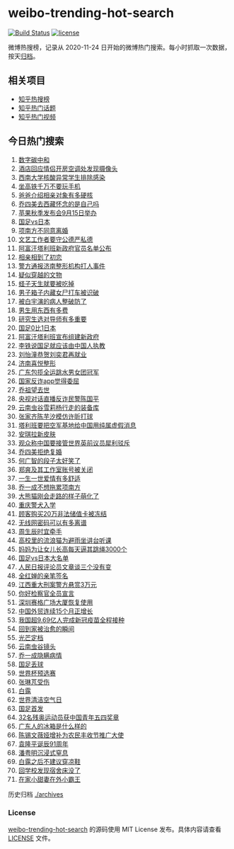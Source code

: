 # weibo-trending-hot-search

[![Build Status](https://github.com/justjavac/weibo-trending-hot-search/workflows/ci/badge.svg?branch=master)](https://github.com/justjavac/weibo-trending-hot-search/actions)
[![license](https://img.shields.io/github/license/justjavac/weibo-trending-hot-search)](https://github.com/justjavac/weibo-trending-hot-search/blob/master/LICENSE)

微博热搜榜，记录从 2020-11-24 日开始的微博热门搜索。每小时抓取一次数据，按天[归档](./archives)。

## 相关项目

- [知乎热搜榜](https://github.com/justjavac/zhihu-trending-top-search)
- [知乎热门话题](https://github.com/justjavac/zhihu-trending-hot-questions)
- [知乎热门视频](https://github.com/justjavac/zhihu-trending-hot-video)

## 今日热门搜索

<!-- BEGIN -->
<!-- 最后更新时间 Wed Sep 08 2021 08:47:57 GMT+0800 (China Standard Time) -->

1. [数字碳中和](https://s.weibo.com//weibo?q=%23%E6%95%B0%E5%AD%97%E7%A2%B3%E4%B8%AD%E5%92%8C%23&Refer=new_time)
1. [酒店回应情侣开房空调处发现摄像头](https://s.weibo.com//weibo?q=%23%E9%85%92%E5%BA%97%E5%9B%9E%E5%BA%94%E6%83%85%E4%BE%A3%E5%BC%80%E6%88%BF%E7%A9%BA%E8%B0%83%E5%A4%84%E5%8F%91%E7%8E%B0%E6%91%84%E5%83%8F%E5%A4%B4%23&Refer=top)
1. [西南大学核酸异常学生排除感染](https://s.weibo.com//weibo?q=%23%E8%A5%BF%E5%8D%97%E5%A4%A7%E5%AD%A6%E6%A0%B8%E9%85%B8%E5%BC%82%E5%B8%B8%E5%AD%A6%E7%94%9F%E6%8E%92%E9%99%A4%E6%84%9F%E6%9F%93%23&Refer=top)
1. [坐高铁千万不要玩手机](https://s.weibo.com//weibo?q=%23%E5%9D%90%E9%AB%98%E9%93%81%E5%8D%83%E4%B8%87%E4%B8%8D%E8%A6%81%E7%8E%A9%E6%89%8B%E6%9C%BA%23&Refer=top)
1. [爸爸介绍相亲对象有多硬核](https://s.weibo.com//weibo?q=%23%E7%88%B8%E7%88%B8%E4%BB%8B%E7%BB%8D%E7%9B%B8%E4%BA%B2%E5%AF%B9%E8%B1%A1%E6%9C%89%E5%A4%9A%E7%A1%AC%E6%A0%B8%23&Refer=top)
1. [乔四美去西藏怀念的是自己吗](https://s.weibo.com//weibo?q=%23%E4%B9%94%E5%9B%9B%E7%BE%8E%E5%8E%BB%E8%A5%BF%E8%97%8F%E6%80%80%E5%BF%B5%E7%9A%84%E6%98%AF%E8%87%AA%E5%B7%B1%E5%90%97%23&Refer=top)
1. [苹果秋季发布会9月15日举办](https://s.weibo.com//weibo?q=%23%E8%8B%B9%E6%9E%9C%E7%A7%8B%E5%AD%A3%E5%8F%91%E5%B8%83%E4%BC%9A9%E6%9C%8815%E6%97%A5%E4%B8%BE%E5%8A%9E%23&Refer=top)
1. [国足vs日本](https://s.weibo.com//weibo?q=%23%E5%9B%BD%E8%B6%B3vs%E6%97%A5%E6%9C%AC%23&Refer=top)
1. [项南方不同意离婚](https://s.weibo.com//weibo?q=%23%E9%A1%B9%E5%8D%97%E6%96%B9%E4%B8%8D%E5%90%8C%E6%84%8F%E7%A6%BB%E5%A9%9A%23&Refer=top)
1. [文艺工作者要守公德严私德](https://s.weibo.com//weibo?q=%23%E6%96%87%E8%89%BA%E5%B7%A5%E4%BD%9C%E8%80%85%E8%A6%81%E5%AE%88%E5%85%AC%E5%BE%B7%E4%B8%A5%E7%A7%81%E5%BE%B7%23&Refer=top)
1. [阿富汗塔利班新政府官员名单公布](https://s.weibo.com//weibo?q=%23%E9%98%BF%E5%AF%8C%E6%B1%97%E5%A1%94%E5%88%A9%E7%8F%AD%E6%96%B0%E6%94%BF%E5%BA%9C%E5%AE%98%E5%91%98%E5%90%8D%E5%8D%95%E5%85%AC%E5%B8%83%23&Refer=top)
1. [相亲相到了初恋](https://s.weibo.com//weibo?q=%23%E7%9B%B8%E4%BA%B2%E7%9B%B8%E5%88%B0%E4%BA%86%E5%88%9D%E6%81%8B%23&Refer=top)
1. [警方通报济南整形机构打人事件](https://s.weibo.com//weibo?q=%23%E8%AD%A6%E6%96%B9%E9%80%9A%E6%8A%A5%E6%B5%8E%E5%8D%97%E6%95%B4%E5%BD%A2%E6%9C%BA%E6%9E%84%E6%89%93%E4%BA%BA%E4%BA%8B%E4%BB%B6%23&Refer=top)
1. [疑似穿越的文物](https://s.weibo.com//weibo?q=%23%E7%96%91%E4%BC%BC%E7%A9%BF%E8%B6%8A%E7%9A%84%E6%96%87%E7%89%A9%23&Refer=top)
1. [蛏子天生就要被吃掉](https://s.weibo.com//weibo?q=%23%E8%9B%8F%E5%AD%90%E5%A4%A9%E7%94%9F%E5%B0%B1%E8%A6%81%E8%A2%AB%E5%90%83%E6%8E%89%23&Refer=top)
1. [男子箱子内藏女尸打车被识破](https://s.weibo.com//weibo?q=%23%E7%94%B7%E5%AD%90%E7%AE%B1%E5%AD%90%E5%86%85%E8%97%8F%E5%A5%B3%E5%B0%B8%E6%89%93%E8%BD%A6%E8%A2%AB%E8%AF%86%E7%A0%B4%23&Refer=top)
1. [被白宇演的病人整破防了](https://s.weibo.com//weibo?q=%23%E8%A2%AB%E7%99%BD%E5%AE%87%E6%BC%94%E7%9A%84%E7%97%85%E4%BA%BA%E6%95%B4%E7%A0%B4%E9%98%B2%E4%BA%86%23&Refer=top)
1. [男生用东西有多费](https://s.weibo.com//weibo?q=%23%E7%94%B7%E7%94%9F%E7%94%A8%E4%B8%9C%E8%A5%BF%E6%9C%89%E5%A4%9A%E8%B4%B9%23&Refer=top)
1. [研究生选对导师有多重要](https://s.weibo.com//weibo?q=%23%E7%A0%94%E7%A9%B6%E7%94%9F%E9%80%89%E5%AF%B9%E5%AF%BC%E5%B8%88%E6%9C%89%E5%A4%9A%E9%87%8D%E8%A6%81%23&Refer=top)
1. [国足0比1日本](https://s.weibo.com//weibo?q=%23%E5%9B%BD%E8%B6%B30%E6%AF%941%E6%97%A5%E6%9C%AC%23&Refer=top)
1. [阿富汗塔利班宣布组建新政府](https://s.weibo.com//weibo?q=%23%E9%98%BF%E5%AF%8C%E6%B1%97%E5%A1%94%E5%88%A9%E7%8F%AD%E5%AE%A3%E5%B8%83%E7%BB%84%E5%BB%BA%E6%96%B0%E6%94%BF%E5%BA%9C%23&Refer=top)
1. [李铁说国足就应该由中国人执教](https://s.weibo.com//weibo?q=%23%E6%9D%8E%E9%93%81%E8%AF%B4%E5%9B%BD%E8%B6%B3%E5%B0%B1%E5%BA%94%E8%AF%A5%E7%94%B1%E4%B8%AD%E5%9B%BD%E4%BA%BA%E6%89%A7%E6%95%99%23&Refer=top)
1. [刘怡潼恭贺刘奕君再就业](https://s.weibo.com//weibo?q=%23%E5%88%98%E6%80%A1%E6%BD%BC%E6%81%AD%E8%B4%BA%E5%88%98%E5%A5%95%E5%90%9B%E5%86%8D%E5%B0%B1%E4%B8%9A%23&Refer=top)
1. [济南喜悦整形](https://s.weibo.com//weibo?q=%E6%B5%8E%E5%8D%97%E5%96%9C%E6%82%A6%E6%95%B4%E5%BD%A2&Refer=top)
1. [广东包揽全运跳水男女团冠军](https://s.weibo.com//weibo?q=%23%E5%B9%BF%E4%B8%9C%E5%8C%85%E6%8F%BD%E5%85%A8%E8%BF%90%E8%B7%B3%E6%B0%B4%E7%94%B7%E5%A5%B3%E5%9B%A2%E5%86%A0%E5%86%9B%23&Refer=top)
1. [国家反诈app觉得委屈](https://s.weibo.com//weibo?q=%23%E5%9B%BD%E5%AE%B6%E5%8F%8D%E8%AF%88app%E8%A7%89%E5%BE%97%E5%A7%94%E5%B1%88%23&Refer=top)
1. [乔祖望去世](https://s.weibo.com//weibo?q=%23%E4%B9%94%E7%A5%96%E6%9C%9B%E5%8E%BB%E4%B8%96%23&Refer=top)
1. [央视对话直播反诈民警陈国平](https://s.weibo.com//weibo?q=%23%E5%A4%AE%E8%A7%86%E5%AF%B9%E8%AF%9D%E7%9B%B4%E6%92%AD%E5%8F%8D%E8%AF%88%E6%B0%91%E8%AD%A6%E9%99%88%E5%9B%BD%E5%B9%B3%23&Refer=top)
1. [云南虫谷雪莉杨行走的装备库](https://s.weibo.com//weibo?q=%23%E4%BA%91%E5%8D%97%E8%99%AB%E8%B0%B7%E9%9B%AA%E8%8E%89%E6%9D%A8%E8%A1%8C%E8%B5%B0%E7%9A%84%E8%A3%85%E5%A4%87%E5%BA%93%23&Refer=top)
1. [张家齐陈芋汐模仿许昕打球](https://s.weibo.com//weibo?q=%23%E5%BC%A0%E5%AE%B6%E9%BD%90%E9%99%88%E8%8A%8B%E6%B1%90%E6%A8%A1%E4%BB%BF%E8%AE%B8%E6%98%95%E6%89%93%E7%90%83%23&Refer=top)
1. [塔利班要把空军基地给中国用纯属虚假消息](https://s.weibo.com//weibo?q=%23%E5%A1%94%E5%88%A9%E7%8F%AD%E8%A6%81%E6%8A%8A%E7%A9%BA%E5%86%9B%E5%9F%BA%E5%9C%B0%E7%BB%99%E4%B8%AD%E5%9B%BD%E7%94%A8%E7%BA%AF%E5%B1%9E%E8%99%9A%E5%81%87%E6%B6%88%E6%81%AF%23&Refer=top)
1. [安琪拉新皮肤](https://s.weibo.com//weibo?q=%23%E5%AE%89%E7%90%AA%E6%8B%89%E6%96%B0%E7%9A%AE%E8%82%A4%23&Refer=top)
1. [观众称中国要接管世界英前议员犀利驳斥](https://s.weibo.com//weibo?q=%23%E8%A7%82%E4%BC%97%E7%A7%B0%E4%B8%AD%E5%9B%BD%E8%A6%81%E6%8E%A5%E7%AE%A1%E4%B8%96%E7%95%8C%E8%8B%B1%E5%89%8D%E8%AE%AE%E5%91%98%E7%8A%80%E5%88%A9%E9%A9%B3%E6%96%A5%23&Refer=top)
1. [乔四美拒绝复婚](https://s.weibo.com//weibo?q=%23%E4%B9%94%E5%9B%9B%E7%BE%8E%E6%8B%92%E7%BB%9D%E5%A4%8D%E5%A9%9A%23&Refer=top)
1. [何广智的段子太好笑了](https://s.weibo.com//weibo?q=%23%E4%BD%95%E5%B9%BF%E6%99%BA%E7%9A%84%E6%AE%B5%E5%AD%90%E5%A4%AA%E5%A5%BD%E7%AC%91%E4%BA%86%23&Refer=top)
1. [郑爽及其工作室账号被关闭](https://s.weibo.com//weibo?q=%23%E9%83%91%E7%88%BD%E5%8F%8A%E5%85%B6%E5%B7%A5%E4%BD%9C%E5%AE%A4%E8%B4%A6%E5%8F%B7%E8%A2%AB%E5%85%B3%E9%97%AD%23&Refer=top)
1. [一生一世爱情有多舒适](https://s.weibo.com//weibo?q=%23%E4%B8%80%E7%94%9F%E4%B8%80%E4%B8%96%E7%88%B1%E6%83%85%E6%9C%89%E5%A4%9A%E8%88%92%E9%80%82%23&Refer=top)
1. [乔一成不想拖累项南方](https://s.weibo.com//weibo?q=%23%E4%B9%94%E4%B8%80%E6%88%90%E4%B8%8D%E6%83%B3%E6%8B%96%E7%B4%AF%E9%A1%B9%E5%8D%97%E6%96%B9%23&Refer=top)
1. [大熊猫刚会走路的样子萌化了](https://s.weibo.com//weibo?q=%23%E5%A4%A7%E7%86%8A%E7%8C%AB%E5%88%9A%E4%BC%9A%E8%B5%B0%E8%B7%AF%E7%9A%84%E6%A0%B7%E5%AD%90%E8%90%8C%E5%8C%96%E4%BA%86%23&Refer=top)
1. [重庆警犬入学](https://s.weibo.com//weibo?q=%23%E9%87%8D%E5%BA%86%E8%AD%A6%E7%8A%AC%E5%85%A5%E5%AD%A6%23&Refer=top)
1. [顾客购买20万非法储值卡被冻结](https://s.weibo.com//weibo?q=%23%E9%A1%BE%E5%AE%A2%E8%B4%AD%E4%B9%B020%E4%B8%87%E9%9D%9E%E6%B3%95%E5%82%A8%E5%80%BC%E5%8D%A1%E8%A2%AB%E5%86%BB%E7%BB%93%23&Refer=top)
1. [无线网密码可以有多离谱](https://s.weibo.com//weibo?q=%23%E6%97%A0%E7%BA%BF%E7%BD%91%E5%AF%86%E7%A0%81%E5%8F%AF%E4%BB%A5%E6%9C%89%E5%A4%9A%E7%A6%BB%E8%B0%B1%23&Refer=top)
1. [周生辰时宜牵手](https://s.weibo.com//weibo?q=%23%E5%91%A8%E7%94%9F%E8%BE%B0%E6%97%B6%E5%AE%9C%E7%89%B5%E6%89%8B%23&Refer=top)
1. [高校里的流浪猫为避雨坐讲台听课](https://s.weibo.com//weibo?q=%23%E9%AB%98%E6%A0%A1%E9%87%8C%E7%9A%84%E6%B5%81%E6%B5%AA%E7%8C%AB%E4%B8%BA%E9%81%BF%E9%9B%A8%E5%9D%90%E8%AE%B2%E5%8F%B0%E5%90%AC%E8%AF%BE%23&Refer=top)
1. [妈妈为让女儿长高每天逼其跳绳3000个](https://s.weibo.com//weibo?q=%23%E5%A6%88%E5%A6%88%E4%B8%BA%E8%AE%A9%E5%A5%B3%E5%84%BF%E9%95%BF%E9%AB%98%E6%AF%8F%E5%A4%A9%E9%80%BC%E5%85%B6%E8%B7%B3%E7%BB%B33000%E4%B8%AA%23&Refer=top)
1. [国足vs日本大名单](https://s.weibo.com//weibo?q=%E5%9B%BD%E8%B6%B3vs%E6%97%A5%E6%9C%AC%E5%A4%A7%E5%90%8D%E5%8D%95&Refer=top)
1. [人民日报评论员文章谈三个没有变](https://s.weibo.com//weibo?q=%23%E4%BA%BA%E6%B0%91%E6%97%A5%E6%8A%A5%E8%AF%84%E8%AE%BA%E5%91%98%E6%96%87%E7%AB%A0%E8%B0%88%E4%B8%89%E4%B8%AA%E6%B2%A1%E6%9C%89%E5%8F%98%23&Refer=top)
1. [全红婵的亲笔签名](https://s.weibo.com//weibo?q=%23%E5%85%A8%E7%BA%A2%E5%A9%B5%E7%9A%84%E4%BA%B2%E7%AC%94%E7%AD%BE%E5%90%8D%23&Refer=top)
1. [江西重大刑案警方悬赏3万元](https://s.weibo.com//weibo?q=%23%E6%B1%9F%E8%A5%BF%E9%87%8D%E5%A4%A7%E5%88%91%E6%A1%88%E8%AD%A6%E6%96%B9%E6%82%AC%E8%B5%8F3%E4%B8%87%E5%85%83%23&Refer=top)
1. [你好检察官全员宣言](https://s.weibo.com//weibo?q=%23%E4%BD%A0%E5%A5%BD%E6%A3%80%E5%AF%9F%E5%AE%98%E5%85%A8%E5%91%98%E5%AE%A3%E8%A8%80%23&Refer=top)
1. [深圳赛格广场大厦恢复使用](https://s.weibo.com//weibo?q=%23%E6%B7%B1%E5%9C%B3%E8%B5%9B%E6%A0%BC%E5%B9%BF%E5%9C%BA%E5%A4%A7%E5%8E%A6%E6%81%A2%E5%A4%8D%E4%BD%BF%E7%94%A8%23&Refer=top)
1. [中国外贸连续15个月正增长](https://s.weibo.com//weibo?q=%23%E4%B8%AD%E5%9B%BD%E5%A4%96%E8%B4%B8%E8%BF%9E%E7%BB%AD15%E4%B8%AA%E6%9C%88%E6%AD%A3%E5%A2%9E%E9%95%BF%23&Refer=new_time)
1. [我国超9.69亿人完成新冠疫苗全程接种](https://s.weibo.com//weibo?q=%23%E6%88%91%E5%9B%BD%E8%B6%859.69%E4%BA%BF%E4%BA%BA%E5%AE%8C%E6%88%90%E6%96%B0%E5%86%A0%E7%96%AB%E8%8B%97%E5%85%A8%E7%A8%8B%E6%8E%A5%E7%A7%8D%23&Refer=top)
1. [回到家被治愈的瞬间](https://s.weibo.com//weibo?q=%23%E5%9B%9E%E5%88%B0%E5%AE%B6%E8%A2%AB%E6%B2%BB%E6%84%88%E7%9A%84%E7%9E%AC%E9%97%B4%23&Refer=top)
1. [光芒定档](https://s.weibo.com//weibo?q=%23%E5%85%89%E8%8A%92%E5%AE%9A%E6%A1%A3%23&Refer=top)
1. [云南虫谷镜头](https://s.weibo.com//weibo?q=%23%E4%BA%91%E5%8D%97%E8%99%AB%E8%B0%B7%E9%95%9C%E5%A4%B4%23&Refer=top)
1. [乔一成隐瞒病情](https://s.weibo.com//weibo?q=%23%E4%B9%94%E4%B8%80%E6%88%90%E9%9A%90%E7%9E%92%E7%97%85%E6%83%85%23&Refer=top)
1. [国足丢球](https://s.weibo.com//weibo?q=%E5%9B%BD%E8%B6%B3%E4%B8%A2%E7%90%83&Refer=top)
1. [世界杯预选赛](https://s.weibo.com//weibo?q=%E4%B8%96%E7%95%8C%E6%9D%AF%E9%A2%84%E9%80%89%E8%B5%9B&Refer=top)
1. [张琳芃受伤](https://s.weibo.com//weibo?q=%E5%BC%A0%E7%90%B3%E8%8A%83%E5%8F%97%E4%BC%A4&Refer=top)
1. [白露](https://s.weibo.com//weibo?q=%E7%99%BD%E9%9C%B2&Refer=top)
1. [世界清洁空气日](https://s.weibo.com//weibo?q=%23%E4%B8%96%E7%95%8C%E6%B8%85%E6%B4%81%E7%A9%BA%E6%B0%94%E6%97%A5%23&Refer=top)
1. [国足首发](https://s.weibo.com//weibo?q=%E5%9B%BD%E8%B6%B3%E9%A6%96%E5%8F%91&Refer=top)
1. [32名残奥运动员获中国青年五四奖章](https://s.weibo.com//weibo?q=%2332%E5%90%8D%E6%AE%8B%E5%A5%A5%E8%BF%90%E5%8A%A8%E5%91%98%E8%8E%B7%E4%B8%AD%E5%9B%BD%E9%9D%92%E5%B9%B4%E4%BA%94%E5%9B%9B%E5%A5%96%E7%AB%A0%23&Refer=top)
1. [广东人的冰箱是什么样的](https://s.weibo.com//weibo?q=%23%E5%B9%BF%E4%B8%9C%E4%BA%BA%E7%9A%84%E5%86%B0%E7%AE%B1%E6%98%AF%E4%BB%80%E4%B9%88%E6%A0%B7%E7%9A%84%23&Refer=top)
1. [陈锡文薇娅增补为农民丰收节推广大使](https://s.weibo.com//weibo?q=%23%E9%99%88%E9%94%A1%E6%96%87%E8%96%87%E5%A8%85%E5%A2%9E%E8%A1%A5%E4%B8%BA%E5%86%9C%E6%B0%91%E4%B8%B0%E6%94%B6%E8%8A%82%E6%8E%A8%E5%B9%BF%E5%A4%A7%E4%BD%BF%23&Refer=top)
1. [袁隆平诞辰91周年](https://s.weibo.com//weibo?q=%23%E8%A2%81%E9%9A%86%E5%B9%B3%E8%AF%9E%E8%BE%B091%E5%91%A8%E5%B9%B4%23&Refer=top)
1. [潘粤明沉浸式窒息](https://s.weibo.com//weibo?q=%23%E6%BD%98%E7%B2%A4%E6%98%8E%E6%B2%89%E6%B5%B8%E5%BC%8F%E7%AA%92%E6%81%AF%23&Refer=top)
1. [白露之后不建议穿凉鞋](https://s.weibo.com//weibo?q=%23%E7%99%BD%E9%9C%B2%E4%B9%8B%E5%90%8E%E4%B8%8D%E5%BB%BA%E8%AE%AE%E7%A9%BF%E5%87%89%E9%9E%8B%23&Refer=top)
1. [回学校发现宿舍床没了](https://s.weibo.com//weibo?q=%23%E5%9B%9E%E5%AD%A6%E6%A0%A1%E5%8F%91%E7%8E%B0%E5%AE%BF%E8%88%8D%E5%BA%8A%E6%B2%A1%E4%BA%86%23&Refer=top)
1. [在家小甜妻在外小霸王](https://s.weibo.com//weibo?q=%23%E5%9C%A8%E5%AE%B6%E5%B0%8F%E7%94%9C%E5%A6%BB%E5%9C%A8%E5%A4%96%E5%B0%8F%E9%9C%B8%E7%8E%8B%23&Refer=top)

<!-- END -->

历史归档 [./archives](./archives)

### License

[weibo-trending-hot-search](https://github.com/justjavac/weibo-trending-hot-search)
的源码使用 MIT License 发布。具体内容请查看 [LICENSE](./LICENSE) 文件。
